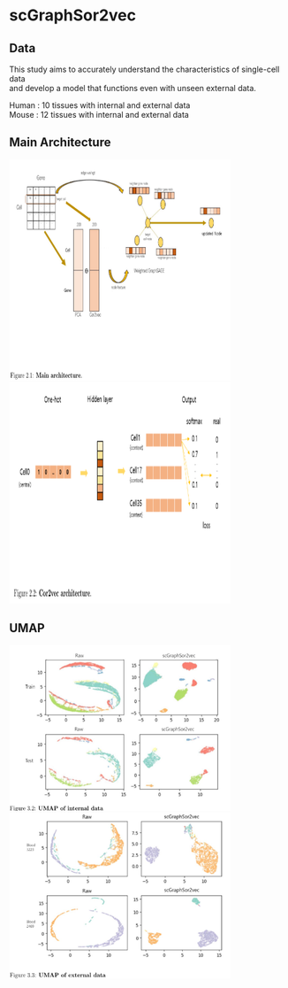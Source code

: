# scGraphSor2vec

## Data
This study aims to accurately understand the characteristics of single-cell data <br/>
and develop a model that functions even with unseen external data. <br/>

Human : 10 tissues with internal and external data <br/>
Mouse : 12 tissues with internal and external data <br/>

## Main Architecture
<img src='./images/main_architecture.png' width="400" height="400"/> <img src='./images/cor2vec.png' width="400" height="400"/>

## UMAP
<img src='./images/internal_umap.png' width="400" height="300"/> <img src='./images/external_umap.png' width="400" height="300"/>

